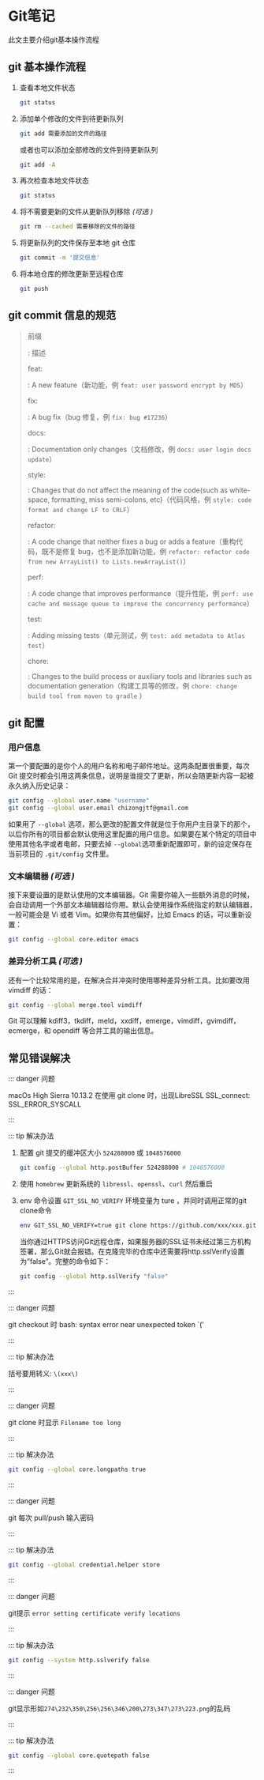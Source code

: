 # Git笔记
此文主要介绍git基本操作流程

## git 基本操作流程

1. 查看本地文件状态

   ```bash
   git status
   ```

2. 添加单个修改的文件到待更新队列

   ```bash
   git add 需要添加的文件的路径
   ```

   或者也可以添加全部修改的文件到待更新队列

   ```bash
   git add -A
   ```

3. 再次检查本地文件状态

   ```bash
   git status
   ```

4. 将不需要更新的文件从更新队列移除 *(可选 )*

   ```bash
   git rm --cached 需要移除的文件的路径
   ```

5. 将更新队列的文件保存至本地 git 仓库

   ```bash
   git commit -m '提交信息'
   ```

6. 将本地仓库的修改更新至远程仓库

   ```bash
   git push
   ```

## git commit 信息的规范

> 前缀
>
> : 描述
>
> feat:
>
> : A new feature（新功能，例 `feat: user password encrypt by MD5`）
>
> fix:
>
> : A bug fix（bug 修复，例 `fix: bug #17236`）
>
> docs:
>
> : Documentation only changes（文档修改，例 `docs: user login docs update`）
>
> style:
>
> : Changes that do not affect the meaning of the code(such as white-space, formatting, miss semi-colons, etc)（代码风格，例 `style: code format and change LF to CRLF`）
>
> refactor:
>
> : A code change that neither fixes a bug or adds a feature（重构代码，既不是修复 bug，也不是添加新功能，例 `refactor: refactor code from new ArrayList() to Lists.newArrayList()`）
>
> perf:
>
> : A code change that improves performance（提升性能，例 `perf: use cache and message queue to improve the concurrency performance`）
>
> test:
>
> : Adding missing tests（单元测试，例 `test: add metadata to Atlas test`）
>
> chore:
>
> : Changes to the build process or auxiliary tools and libraries such as documentation generation（构建工具等的修改，例 `chore: change build tool from maven to gradle` ）
>

## git 配置

### 用户信息

第一个要配置的是你个人的用户名称和电子邮件地址。这两条配置很重要，每次 Git 提交时都会引用这两条信息，说明是谁提交了更新，所以会随更新内容一起被永久纳入历史记录：

```bash
git config --global user.name "username"
git config --global user.email chizongjtf@gmail.com
```

如果用了 `--global` 选项，那么更改的配置文件就是位于你用户主目录下的那个，以后你所有的项目都会默认使用这里配置的用户信息。如果要在某个特定的项目中使用其他名字或者电邮，只要去掉 `--global`选项重新配置即可，新的设定保存在当前项目的 `.git/config` 文件里。

### 文本编辑器 *(可选 )*

接下来要设置的是默认使用的文本编辑器。Git 需要你输入一些额外消息的时候，会自动调用一个外部文本编辑器给你用。默认会使用操作系统指定的默认编辑器，一般可能会是 Vi 或者 Vim。如果你有其他偏好，比如 Emacs 的话，可以重新设置：

```bash
git config --global core.editor emacs
```

### 差异分析工具 *(可选 )*

还有一个比较常用的是，在解决合并冲突时使用哪种差异分析工具。比如要改用 vimdiff 的话：

```bash
git config --global merge.tool vimdiff
```

Git 可以理解 kdiff3，tkdiff，meld，xxdiff，emerge，vimdiff，gvimdiff，ecmerge，和 opendiff 等合并工具的输出信息。

## 常见错误解决

::: danger 问题

macOs High Sierra 10.13.2 在使用 git clone 时，出现LibreSSL SSL_connect: SSL_ERROR_SYSCALL

:::

::: tip 解决办法

1. 配置 git 提交的缓冲区大小 `524288000` 或 `1048576000`

   ```bash
   git config --global http.postBuffer 524288000 # 1048576000
   ```

2. 使用 `homebrew` 更新系统的 `libressl`、`openssl`、`curl` 然后重启

3. env 命令设置 `GIT_SSL_NO_VERIFY` 环境变量为 ture ，并同时调用正常的git clone命令

   ```bash
   env GIT_SSL_NO_VERIFY=true git clone https://github.com/xxx/xxx.git
   ```

   当你通过HTTPS访问Git远程仓库，如果服务器的SSL证书未经过第三方机构签署，那么Git就会报错。在克隆完毕的仓库中还需要将http.sslVerify设置为”false”。完整的命令如下：

   ```bash
   git config --global http.sslVerify "false"
   ```

:::

::: danger 问题

git checkout 时 bash:  syntax error near unexpected token `('

:::

::: tip 解决办法

括号要用转义: `\(xxx\)`

:::

::: danger 问题

git clone 时显示 `Filename too long`

:::

::: tip 解决办法

```bash
git config --global core.longpaths true
```

:::

::: danger 问题

git 每次 pull/push 输入密码

:::

::: tip 解决办法

```bash
git config --global credential.helper store
```

:::

::: danger 问题

git提示 `error setting certificate verify locations`

:::

::: tip 解决办法

```bash
git config --system http.sslverify false
```

:::

::: danger 问题

git显示形如`274\232\350\256\256\346\200\273\347\273\223.png`的乱码

:::

::: tip 解决办法

```bash
git config --global core.quotepath false
```

:::